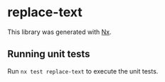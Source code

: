 # replace-text

This library was generated with [Nx](https://nx.dev).

## Running unit tests

Run `nx test replace-text` to execute the unit tests.
